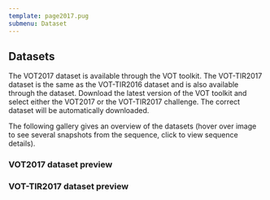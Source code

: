 ```yaml
---
template: page2017.pug
submenu: Dataset
---
```


## Datasets

The VOT2017 dataset is available through the VOT toolkit. The VOT-TIR2017 dataset is the same as the VOT-TIR2016 dataset and is also available through the dataset.
Download the latest version of the VOT toolkit and select either the VOT2017 or the VOT-TIR2017 challenge. The correct dataset will be automatically downloaded.

The following gallery gives an overview of the datasets (hover over image to see several snapshots from the sequence, click to view sequence details).

### VOT2017 dataset preview

<div class="gallery" data-votdataset="https://data.votchallenge.net/vot2017/main/description.json" />

### VOT-TIR2017 dataset preview

<div class="gallery" data-votdataset="https://data.votchallenge.net/vot2017/thermal/description.json" />

